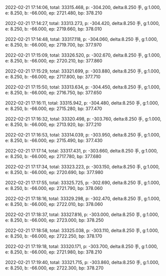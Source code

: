 2022-02-21 17:14:06, total: 33315.468, p: -304.200, delta:8.250 手, g:1.000, e: 8.250, b: -66.000, ep: 2721.480, bp: 378.210

2022-02-21 17:14:27, total: 33313.273, p: -304.420, delta:8.250 手, g:1.000, e: 8.250, b: -66.000, ep: 2719.660, bp: 378.010

2022-02-21 17:14:48, total: 33317.118, p: -304.060, delta:8.250 手, g:1.000, e: 8.250, b: -66.000, ep: 2719.700, bp: 377.970

2022-02-21 17:15:09, total: 33326.520, p: -302.670, delta:8.250 手, g:1.000, e: 8.250, b: -66.000, ep: 2720.210, bp: 377.860

2022-02-21 17:15:29, total: 33321.699, p: -303.880, delta:8.250 手, g:1.000, e: 8.250, b: -66.000, ep: 2717.800, bp: 377.710

2022-02-21 17:15:50, total: 33313.634, p: -304.450, delta:8.250 手, g:1.000, e: 8.250, b: -66.000, ep: 2716.750, bp: 377.650

2022-02-21 17:16:11, total: 33315.942, p: -304.480, delta:8.250 手, g:1.000, e: 8.250, b: -66.000, ep: 2715.280, bp: 377.470

2022-02-21 17:16:32, total: 33320.498, p: -303.760, delta:8.250 手, g:1.000, e: 8.250, b: -66.000, ep: 2713.920, bp: 377.210

2022-02-21 17:16:53, total: 33314.039, p: -303.950, delta:8.250 手, g:1.000, e: 8.250, b: -66.000, ep: 2715.490, bp: 377.430

2022-02-21 17:17:14, total: 33317.431, p: -303.660, delta:8.250 手, g:1.000, e: 8.250, b: -66.000, ep: 2717.780, bp: 377.680

2022-02-21 17:17:34, total: 33323.223, p: -303.150, delta:8.250 手, g:1.000, e: 8.250, b: -66.000, ep: 2720.690, bp: 377.980

2022-02-21 17:17:55, total: 33325.725, p: -302.690, delta:8.250 手, g:1.000, e: 8.250, b: -66.000, ep: 2721.790, bp: 378.060

2022-02-21 17:18:16, total: 33329.298, p: -302.470, delta:8.250 手, g:1.000, e: 8.250, b: -66.000, ep: 2722.010, bp: 378.060

2022-02-21 17:18:37, total: 33327.816, p: -303.000, delta:8.250 手, g:1.000, e: 8.250, b: -66.000, ep: 2723.000, bp: 378.250

2022-02-21 17:18:58, total: 33325.038, p: -303.110, delta:8.250 手, g:1.000, e: 8.250, b: -66.000, ep: 2722.250, bp: 378.170

2022-02-21 17:19:18, total: 33320.171, p: -303.700, delta:8.250 手, g:1.000, e: 8.250, b: -66.000, ep: 2721.980, bp: 378.210

2022-02-21 17:19:40, total: 33321.715, p: -303.860, delta:8.250 手, g:1.000, e: 8.250, b: -66.000, ep: 2722.300, bp: 378.270